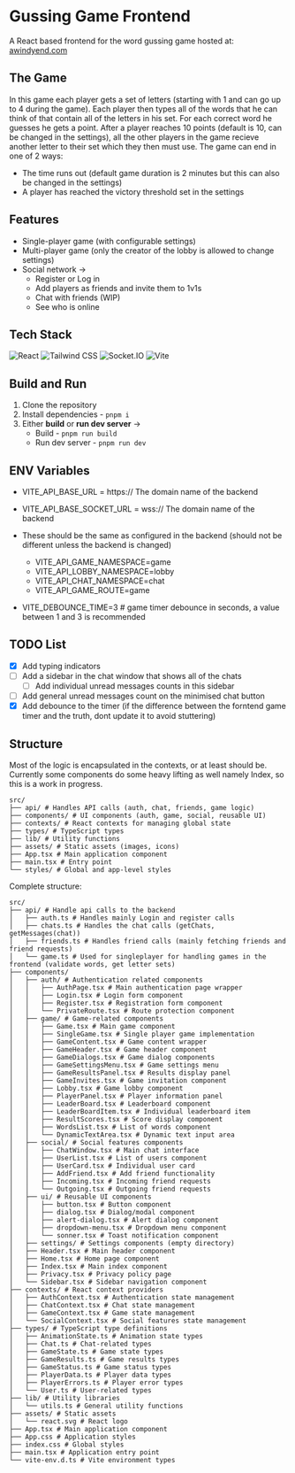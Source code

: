 # Gussing Game Frontend

A React based frontend for the word gussing game hosted at: [awindyend.com](https://awindyend.com)

## The Game

In this game each player gets a set of letters (starting with 1 and can go up to 4 during the game).
Each player then types all of the words that he can think of that contain all of the letters in his set.
For each correct word he guesses he gets a point.
After a player reaches 10 points (default is 10, can be changed in the settings), all the other players in the game recieve another letter to their set which they then must use.
The game can end in one of 2 ways:
- The time runs out (default game duration is 2 minutes but this can also be changed in the settings)
- A player has reached the victory threshold set in the settings

## Features

- Single-player game (with configurable settings)
- Multi-player game (only the creator of the lobby is allowed to change settings)
- Social network ->
  - Register or Log in
  - Add players as friends and invite them to 1v1s
  - Chat with friends (WIP)
  - See who is online

## Tech Stack

![React](https://img.shields.io/badge/React-20232A?style=for-the-badge&logo=react&logoColor=61DAFB)
![Tailwind CSS](https://img.shields.io/badge/TailwindCSS-38B2AC?style=for-the-badge&logo=tailwindcss&logoColor=white)
![Socket.IO](https://img.shields.io/badge/Socket.IO-010101?style=for-the-badge&logo=socket.io&logoColor=white)
![Vite](https://img.shields.io/badge/Vite-646CFF?style=for-the-badge&logo=vite&logoColor=white)

## Build and Run

1. Clone the repository
2. Install dependencies - ```pnpm i```
3. Either **build** or **run dev server** ->
    - Build - ```pnpm run build```
    - Run dev server - ```pnpm run dev```
  
## ENV Variables
- VITE_API_BASE_URL = https:// The domain name of the backend
- VITE_API_BASE_SOCKET_URL = wss:// The domain name of the backend
- These should be the same as configured in the backend (should not be different unless the backend is changed)
  - VITE_API_GAME_NAMESPACE=game
  - VITE_API_LOBBY_NAMESPACE=lobby
  - VITE_API_CHAT_NAMESPACE=chat
  - VITE_API_GAME_ROUTE=game

- VITE_DEBOUNCE_TIME=3 # game timer debounce in seconds, a value between 1 and 3 is recommended

## TODO List
- [x] Add typing indicators
- [ ] Add a sidebar in the chat window that shows all of the chats
  - [ ] Add individual unread messages counts in this sidebar
- [ ] Add general unread messages count on the minimised chat button
- [x] Add debounce to the timer (if the difference between the forntend game timer and the truth, dont update it to avoid stuttering)
 
## Structure

Most of the logic is encapsulated in the contexts, or at least should be.
Currently some components do some heavy lifting as well namely Index, so this is a work in progress.

```
src/
├── api/ # Handles API calls (auth, chat, friends, game logic)
├── components/ # UI components (auth, game, social, reusable UI)
├── contexts/ # React contexts for managing global state
├── types/ # TypeScript types
├── lib/ # Utility functions
├── assets/ # Static assets (images, icons)
├── App.tsx # Main application component
├── main.tsx # Entry point
└── styles/ # Global and app-level styles
```


Complete structure:
```
src/
├── api/ # Handle api calls to the backend
│   ├── auth.ts # Handles mainly Login and register calls
│   ├── chats.ts # Handles the chat calls (getChats, getMessages(chat))
│   ├── friends.ts # Handles friend calls (mainly fetching friends and friend requests)
│   └── game.ts # Used for singleplayer for handling games in the frontend (validate words, get letter sets)
├── components/
│   ├── auth/ # Authentication related components
│   │   ├── AuthPage.tsx # Main authentication page wrapper
│   │   ├── Login.tsx # Login form component
│   │   ├── Register.tsx # Registration form component
│   │   └── PrivateRoute.tsx # Route protection component
│   ├── game/ # Game-related components
│   │   ├── Game.tsx # Main game component
│   │   ├── SingleGame.tsx # Single player game implementation
│   │   ├── GameContent.tsx # Game content wrapper
│   │   ├── GameHeader.tsx # Game header component
│   │   ├── GameDialogs.tsx # Game dialog components
│   │   ├── GameSettingsMenu.tsx # Game settings menu
│   │   ├── GameResultsPanel.tsx # Results display panel
│   │   ├── GameInvites.tsx # Game invitation component
│   │   ├── Lobby.tsx # Game lobby component
│   │   ├── PlayerPanel.tsx # Player information panel
│   │   ├── LeaderBoard.tsx # Leaderboard component
│   │   ├── LeaderBoardItem.tsx # Individual leaderboard item
│   │   ├── ResultScores.tsx # Score display component
│   │   ├── WordsList.tsx # List of words component
│   │   └── DynamicTextArea.tsx # Dynamic text input area
│   ├── social/ # Social features components
│   │   ├── ChatWindow.tsx # Main chat interface
│   │   ├── UserList.tsx # List of users component
│   │   ├── UserCard.tsx # Individual user card
│   │   ├── AddFriend.tsx # Add friend functionality
│   │   ├── Incoming.tsx # Incoming friend requests
│   │   └── Outgoing.tsx # Outgoing friend requests
│   ├── ui/ # Reusable UI components
│   │   ├── button.tsx # Button component
│   │   ├── dialog.tsx # Dialog/modal component
│   │   ├── alert-dialog.tsx # Alert dialog component
│   │   ├── dropdown-menu.tsx # Dropdown menu component
│   │   └── sonner.tsx # Toast notification component
│   ├── settings/ # Settings components (empty directory)
│   ├── Header.tsx # Main header component
│   ├── Home.tsx # Home page component
│   ├── Index.tsx # Main index component
│   ├── Privacy.tsx # Privacy policy page
│   └── Sidebar.tsx # Sidebar navigation component
├── contexts/ # React context providers
│   ├── AuthContext.tsx # Authentication state management
│   ├── ChatContext.tsx # Chat state management
│   ├── GameContext.tsx # Game state management
│   └── SocialContext.tsx # Social features state management
├── types/ # TypeScript type definitions
│   ├── AnimationState.ts # Animation state types
│   ├── Chat.ts # Chat-related types
│   ├── GameState.ts # Game state types
│   ├── GameResults.ts # Game results types
│   ├── GameStatus.ts # Game status types
│   ├── PlayerData.ts # Player data types
│   ├── PlayerErrors.ts # Player error types
│   └── User.ts # User-related types
├── lib/ # Utility libraries
│   └── utils.ts # General utility functions
├── assets/ # Static assets
│   └── react.svg # React logo
├── App.tsx # Main application component
├── App.css # Application styles
├── index.css # Global styles
├── main.tsx # Application entry point
└── vite-env.d.ts # Vite environment types
```